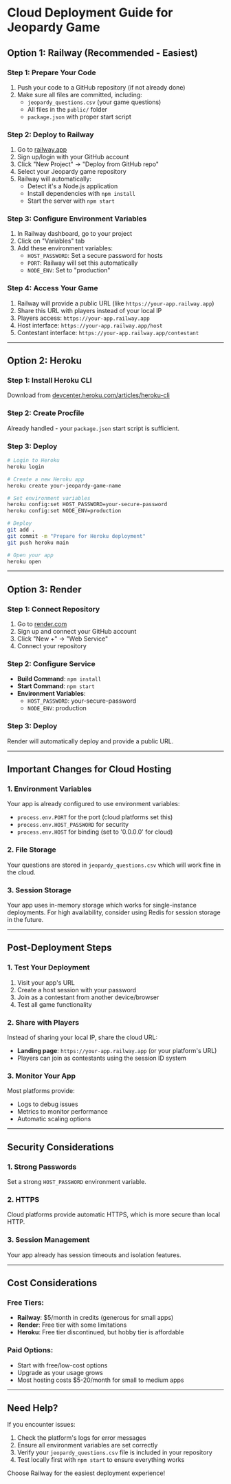 # Cloud Deployment Guide for Jeopardy Game

## Option 1: Railway (Recommended - Easiest)

### Step 1: Prepare Your Code
1. Push your code to a GitHub repository (if not already done)
2. Make sure all files are committed, including:
   - `jeopardy_questions.csv` (your game questions)
   - All files in the `public/` folder
   - `package.json` with proper start script

### Step 2: Deploy to Railway
1. Go to [railway.app](https://railway.app)
2. Sign up/login with your GitHub account
3. Click "New Project" → "Deploy from GitHub repo"
4. Select your Jeopardy game repository
5. Railway will automatically:
   - Detect it's a Node.js application
   - Install dependencies with `npm install`
   - Start the server with `npm start`

### Step 3: Configure Environment Variables
1. In Railway dashboard, go to your project
2. Click on "Variables" tab
3. Add these environment variables:
   - `HOST_PASSWORD`: Set a secure password for hosts
   - `PORT`: Railway will set this automatically
   - `NODE_ENV`: Set to "production"

### Step 4: Access Your Game
1. Railway will provide a public URL (like `https://your-app.railway.app`)
2. Share this URL with players instead of your local IP
3. Players access: `https://your-app.railway.app`
4. Host interface: `https://your-app.railway.app/host`
5. Contestant interface: `https://your-app.railway.app/contestant`

---

## Option 2: Heroku

### Step 1: Install Heroku CLI
Download from [devcenter.heroku.com/articles/heroku-cli](https://devcenter.heroku.com/articles/heroku-cli)

### Step 2: Create Procfile
Already handled - your `package.json` start script is sufficient.

### Step 3: Deploy
```bash
# Login to Heroku
heroku login

# Create a new Heroku app
heroku create your-jeopardy-game-name

# Set environment variables
heroku config:set HOST_PASSWORD=your-secure-password
heroku config:set NODE_ENV=production

# Deploy
git add .
git commit -m "Prepare for Heroku deployment"
git push heroku main

# Open your app
heroku open
```

---

## Option 3: Render

### Step 1: Connect Repository
1. Go to [render.com](https://render.com)
2. Sign up and connect your GitHub account
3. Click "New +" → "Web Service"
4. Connect your repository

### Step 2: Configure Service
- **Build Command**: `npm install`
- **Start Command**: `npm start`
- **Environment Variables**:
  - `HOST_PASSWORD`: your-secure-password
  - `NODE_ENV`: production

### Step 3: Deploy
Render will automatically deploy and provide a public URL.

---

## Important Changes for Cloud Hosting

### 1. Environment Variables
Your app is already configured to use environment variables:
- `process.env.PORT` for the port (cloud platforms set this)
- `process.env.HOST_PASSWORD` for security
- `process.env.HOST` for binding (set to '0.0.0.0' for cloud)

### 2. File Storage
Your questions are stored in `jeopardy_questions.csv` which will work fine in the cloud.

### 3. Session Storage
Your app uses in-memory storage which works for single-instance deployments. For high availability, consider using Redis for session storage in the future.

---

## Post-Deployment Steps

### 1. Test Your Deployment
1. Visit your app's URL
2. Create a host session with your password
3. Join as a contestant from another device/browser
4. Test all game functionality

### 2. Share with Players
Instead of sharing your local IP, share the cloud URL:
- **Landing page**: `https://your-app.railway.app` (or your platform's URL)
- Players can join as contestants using the session ID system

### 3. Monitor Your App
Most platforms provide:
- Logs to debug issues
- Metrics to monitor performance
- Automatic scaling options

---

## Security Considerations

### 1. Strong Passwords
Set a strong `HOST_PASSWORD` environment variable.

### 2. HTTPS
Cloud platforms provide automatic HTTPS, which is more secure than local HTTP.

### 3. Session Management
Your app already has session timeouts and isolation features.

---

## Cost Considerations

### Free Tiers:
- **Railway**: $5/month in credits (generous for small apps)
- **Render**: Free tier with some limitations
- **Heroku**: Free tier discontinued, but hobby tier is affordable

### Paid Options:
- Start with free/low-cost options
- Upgrade as your usage grows
- Most hosting costs $5-20/month for small to medium apps

---

## Need Help?

If you encounter issues:
1. Check the platform's logs for error messages
2. Ensure all environment variables are set correctly
3. Verify your `jeopardy_questions.csv` file is included in your repository
4. Test locally first with `npm start` to ensure everything works

Choose Railway for the easiest deployment experience!
